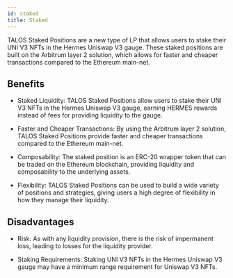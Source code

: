 ```yaml
---
id: staked
title: Staked
---
```


[//]: # (TODO: add that positions can be associated with any strategy)
[//]: # (TODO: pools together users so they can stake every epoch together, bringing down costs)
[//]: # (TODO: if there is no staking incentive active, this position will be equal to a vanilla position)

TALOS Staked Positions are a new type of LP that allows users to stake their UNI V3 NFTs in the Hermes Uniswap V3 gauge. These staked positions are built on the Arbitrum layer 2 solution, which allows for faster and cheaper transactions compared to the Ethereum main-net.

## Benefits

- Staked Liquidity: TALOS Staked Positions allow users to stake their UNI V3 NFTs in the Hermes Uniswap V3 gauge, earning HERMES rewards instead of fees for providing liquidity to the gauge.

- Faster and Cheaper Transactions: By using the Arbitrum layer 2 solution, TALOS Staked Positions provide faster and cheaper transactions compared to the Ethereum main-net.

- Composability: The staked position is an ERC-20 wrapper token that can be traded on the Ethereum blockchain, providing liquidity and composability to the underlying assets.

- Flexibility: TALOS Staked Positions can be used to build a wide variety of positions and strategies, giving users a high degree of flexibility in how they manage their liquidity.

## Disadvantages

- Risk: As with any liquidity provision, there is the risk of impermanent loss, leading to losses for the liquidity provider.

- Staking Requirements: Staking UNI V3 NFTs in the Hermes Uniswap V3 gauge may have a minimum range requirement for Uniswap V3 NFTs.
